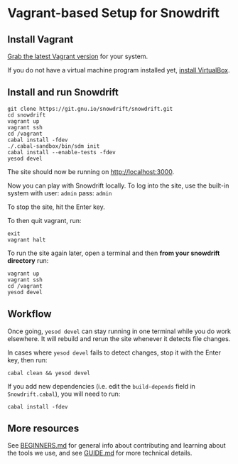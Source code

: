 # Vagrant-based Setup for Snowdrift

## Install Vagrant

[Grab the latest Vagrant version](https://www.vagrantup.com/downloads.html)
for your system.

If you do not have a virtual machine program installed yet,
[install VirtualBox](https://www.virtualbox.org/wiki/Downloads).

## Install and run Snowdrift

    git clone https://git.gnu.io/snowdrift/snowdrift.git
    cd snowdrift
    vagrant up
    vagrant ssh
    cd /vagrant
    cabal install -fdev
    ./.cabal-sandbox/bin/sdm init
    cabal install --enable-tests -fdev
    yesod devel

The site should now be running on <http://localhost:3000>.

Now you can play with Snowdrift locally.
To log into the site, use the built-in system with
user: `admin` pass: `admin`

To stop the site, hit the Enter key.

To then quit vagrant, run:

    exit
    vagrant halt

To run the site again later, open a terminal and then
**from your snowdrift directory** run:

    vagrant up
    vagrant ssh
    cd /vagrant
    yesod devel


## Workflow

Once going, `yesod devel` can stay running in one terminal while
you do work elsewhere.
It will rebuild and rerun the site whenever it detects file changes.

In cases where `yesod devel` fails to detect changes,
stop it with the Enter key, then run:

    cabal clean && yesod devel

If you add new dependencies (i.e. edit the `build-depends` field in
`Snowdrift.cabal`), you will need to run:

    cabal install -fdev

## More resources

See [BEGINNERS.md](BEGINNERS.md) for general info about contributing
and learning about the tools we use,
and see [GUIDE.md](GUIDE.md) for more technical details.
